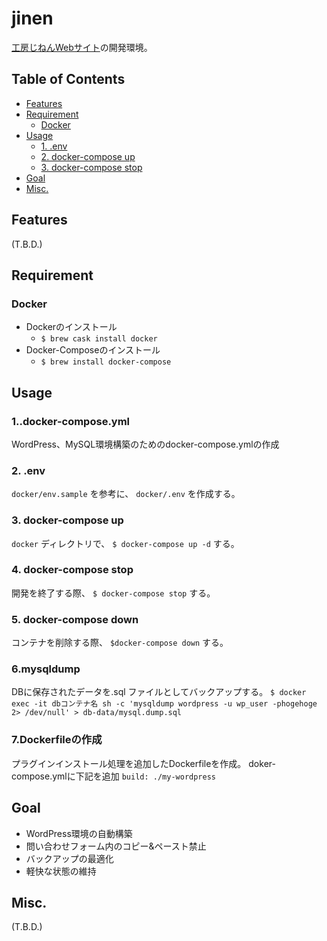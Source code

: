 jinen
====

[工房じねんWebサイト](http://jinen.hokkaido.jp/)の開発環境。

Table of Contents
----
- [Features](#features)
- [Requirement](#requirement)
	- [Docker](#docker)
- [Usage](#usage)
	- [1. .env](#1-env)
	- [2. docker-compose up](#2-docker-compose-up)
	- [3. docker-compose stop](#3-docker-compose-stop)
- [Goal](#goal)
- [Misc.](#misc)

## Features
(T.B.D.)

## Requirement

### Docker
- Dockerのインストール
    - `$ brew cask install docker`
- Docker-Composeのインストール
    - `$ brew install docker-compose`

## Usage

### 1..docker-compose.yml
WordPress、MySQL環境構築のためのdocker-compose.ymlの作成

### 2. .env
`docker/env.sample` を参考に、 `docker/.env` を作成する。

### 3. docker-compose up
`docker` ディレクトリで、 `$ docker-compose up -d` する。

### 4. docker-compose stop
開発を終了する際、 `$ docker-compose stop` する。

### 5. docker-compose down
コンテナを削除する際、 `$docker-compose down` する。

### 6.mysqldump
DBに保存されたデータを.sql
ファイルとしてバックアップする。
`$ docker exec -it dbコンテナ名 sh -c 'mysqldump wordpress -u wp_user -phogehoge 2> /dev/null' > db-data/mysql.dump.sql
`
### 7.Dockerfileの作成
プラグインインストール処理を追加したDockerfileを作成。
doker-compose.ymlに下記を追加
		`build: ./my-wordpress`


## Goal
- WordPress環境の自動構築
- 問い合わせフォーム内のコピー&ペースト禁止
- バックアップの最適化
- 軽快な状態の維持

## Misc.
(T.B.D.)

